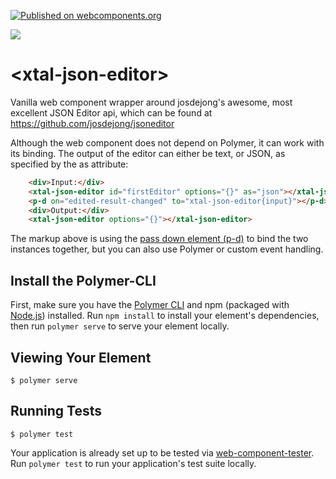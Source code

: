 [![Published on webcomponents.org](https://img.shields.io/badge/webcomponents.org-published-blue.svg)](https://www.webcomponents.org/element/bahrus/xtal-json-editor)

<a href="https://nodei.co/npm/xtal-json-editor/"><img src="https://nodei.co/npm/xtal-json-editor.png"></a>

# \<xtal-json-editor\>

Vanilla web component wrapper around josdejong's awesome, most excellent JSON Editor api, which can be found at  https://github.com/josdejong/jsoneditor

Although the web component does not depend on Polymer, it can work with its binding.  The output of the editor can either be text, or JSON, as specified by the as attribute:  

```html
    <div>Input:</div>
    <xtal-json-editor id="firstEditor" options="{}" as="json"></xtal-json-editor>
    <p-d on="edited-result-changed" to="xtal-json-editor{input}"></p-d>
    <div>Output:</div>
    <xtal-json-editor options="{}"></xtal-json-editor>
```

The markup above is using the [pass down element (p-d)](https://www.webcomponents.org/element/p-d.p-u) to bind the two instances together, but you can also use Polymer or custom event handling.

<!--
```
<custom-element-demo>
  <template>
  <div>
    <script src="../node_modules/@webcomponents/webcomponentsjs/webcomponents-loader.js"></script>
    <script src="https://unpkg.com/xtal-json-merge@0.2.21/json-merge.js"></script>
    <script src="https://unpkg.com/xtal-json-editor@0.0.26/xtal-json-editor.js"></script>
    <script src="https://unpkg.com/p-d.p-u@0.0.37/p-d.p-d-x.p-u.js"></script>
    <h3>Basic xtal-json-editor demo</h3>
    <div>Input:</div>
    <xtal-json-merge input="[]">
      <script type="application/json">
          [
            [
              {"name": "Harry Potter", "age":"13"},
              {"name": "Albus Dumbledore", "age":"279"}
            ]
          ]
      </script>
    </xtal-json-merge>
    <p-d on="merged-prop-changed" to="{input}"></p-d>
    <xtal-json-editor id="firstEditor" options="{}" as="json"></xtal-json-editor>
    <p-d on="edited-result-changed" to="xtal-json-editor{input}"></p-d>
    <div>Output:</div>
    <xtal-json-editor options="{}"></xtal-json-editor>
  </div>
  </template>
</custom-element-demo>
```
-->

## Install the Polymer-CLI

First, make sure you have the [Polymer CLI](https://www.npmjs.com/package/polymer-cli) and npm (packaged with [Node.js](https://nodejs.org)) installed. Run `npm install` to install your element's dependencies, then run `polymer serve` to serve your element locally.

## Viewing Your Element

```
$ polymer serve
```

## Running Tests

```
$ polymer test
```

Your application is already set up to be tested via [web-component-tester](https://github.com/Polymer/web-component-tester). Run `polymer test` to run your application's test suite locally.
